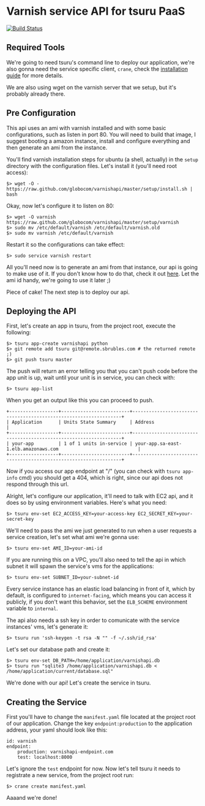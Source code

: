 Varnish service API for tsuru PaaS
==================================

[![Build Status](https://travis-ci.org/globocom/varnishapi.png?branch=master)](https://travis-ci.org/globocom/varnishapi)

Required Tools
--------------

We're going to need tsuru's command line to deploy our application, we're also
gonna need the service specific client, `crane`, check the [installation
guide](http://docs.tsuru.io/en/latest/install/client.html) for more details.

We are also using wget on the varnish server that we setup, but it's probably
already there.


Pre Configuration
-----------------

This api uses an ami with varnish installed and with some basic configurations,
such as listen in port 80.  You will need to build that image, I suggest
booting a amazon instance, install and configure everything and then generate
an ami from the instance.

You'll find varnish installation steps for ubuntu (a shell, actually) in the
`setup` directory with the configuration files.  Let's install it (you'll need
root access):

    $> wget -O - https://raw.github.com/globocom/varnishapi/master/setup/install.sh | bash

Okay, now let's configure it to listen on 80:

    $> wget -O varnish https://raw.github.com/globocom/varnishapi/master/setup/varnish
    $> sudo mv /etc/default/varnish /etc/default/varnish.old
    $> sudo mv varnish /etc/default/varnish

Restart it so the configurations can take effect:

    $> sudo service varnish restart

All you'll need now is to generate an ami from that instance, our api is going
to make use of it. If you don't know how to do that, check it out
[here](http://docs.aws.amazon.com/AWSEC2/latest/UserGuide/creating-an-ami-ebs.html).
Let the ami id handy, we're going to use it later ;)

Piece of cake! The next step is to deploy our api.


Deploying the API
-----------------

First, let's create an app in tsuru, from the project root, execute the following:

    $> tsuru app-create varnishapi python
    $> git remote add tsuru git@remote.sbrubles.com # the returned remote ;)
    $> git push tsuru master

The push will return an error telling you that you can't push code before the
app unit is up, wait until your unit is in service, you can check with:

    $> tsuru app-list

When you get an output like this you can proceed to push.

    +------------------+-------------------------+------------------------------------------------------------------+
    | Application      | Units State Summary     | Address                                                          |
    +------------------+-------------------------+------------------------------------------------------------------+
    | your-app         | 1 of 1 units in-service | your-app.sa-east-1.elb.amazonaws.com                             |
    +------------------+-------------------------+------------------------------------------------------------------+

Now if you access our app endpoint at "/" (you can check with `tsuru app-info`
cmd) you should get a 404, which is right, since our api does not respond
through this url.

Alright, let's configure our application, it'll need to talk with EC2 api, and
it does so by using environment variables. Here's what you need:

    $> tsuru env-set EC2_ACCESS_KEY=your-access-key EC2_SECRET_KEY=your-secret-key

We'll need to pass the ami we just generated to run when a user requests a
service creation, let's set what ami we're gonna use:

    $> tsuru env-set AMI_ID=your-ami-id

If you are running this on a VPC, you'll also need to tell the api in which
subnet it will spawn the service's vms for the applications:

    $> tsuru env-set SUBNET_ID=your-subnet-id

Every service instance has an elastic load balancing in front of it, which by
default, is configured to `internet-facing`, which means you can access it
publicly, if you don't want this behavior, set the `ELB_SCHEME` environment
variable to `internal`.

The api also needs a ssh key in order to comunicate with the service instances'
vms, let's generate it:

    $> tsuru run 'ssh-keygen -t rsa -N "" -f ~/.ssh/id_rsa'

Let's set our database path and create it:

    $> tsuru env-set DB_PATH=/home/application/varnishapi.db
    $> tsuru run "sqlite3 /home/application/varnishapi.db < /home/application/current/database.sql"

We're done with our api! Let's create the service in tsuru.


Creating the Service
--------------------

First you'll have to change the `manifest.yaml` file located at the project
root of our application.  Change the key `endpoint:production` to the
application address, your yaml should look like this:

    id: varnish
    endpoint:
        production: varnishapi-endpoint.com
        test: localhost:8000

Let's ignore the `test` endpoint for now.  Now let's tell tsuru it needs to
registrate a new service, from the project root run:

    $> crane create manifest.yaml

Aaaand we're done!
